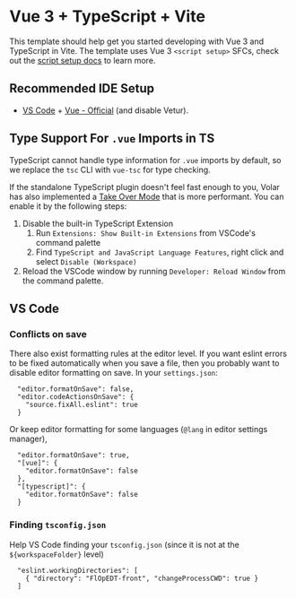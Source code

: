 # Vue 3 + TypeScript + Vite

This template should help get you started developing with Vue 3 and TypeScript in Vite. The template uses Vue 3 `<script setup>` SFCs, check out the [script setup docs](https://v3.vuejs.org/api/sfc-script-setup.html#sfc-script-setup) to learn more.

## Recommended IDE Setup

- [VS Code](https://code.visualstudio.com/) + [Vue - Official](https://marketplace.visualstudio.com/items?itemName=Vue.volar) (and disable Vetur).

## Type Support For `.vue` Imports in TS

TypeScript cannot handle type information for `.vue` imports by default, so we replace the `tsc` CLI with `vue-tsc` for type checking.

If the standalone TypeScript plugin doesn't feel fast enough to you, Volar has also implemented a [Take Over Mode](https://github.com/johnsoncodehk/volar/discussions/471#discussioncomment-1361669) that is more performant. You can enable it by the following steps:

1. Disable the built-in TypeScript Extension
   1. Run `Extensions: Show Built-in Extensions` from VSCode's command palette
   2. Find `TypeScript and JavaScript Language Features`, right click and select `Disable (Workspace)`
2. Reload the VSCode window by running `Developer: Reload Window` from the command palette.

## VS Code

### Conflicts on save

There also exist formatting rules at the editor level. If you want eslint errors to be fixed automatically when you save a file, then you probably want to disable editor formatting on save. In your `settings.json`:

```{json}
  "editor.formatOnSave": false,
  "editor.codeActionsOnSave": {
    "source.fixAll.eslint": true
  }
```

Or keep editor formatting for some languages (`@lang` in editor settings manager),

```{json}
  "editor.formatOnSave": true,
  "[vue]": {
    "editor.formatOnSave": false
  },
  "[typescript]": {
    "editor.formatOnSave": false
  }
```

### Finding `tsconfig.json`

Help VS Code finding your `tsconfig.json` (since it is not at the `${workspaceFolder}` level)

```{json}
  "eslint.workingDirectories": [
    { "directory": "FlOpEDT-front", "changeProcessCWD": true }
  ]
```
